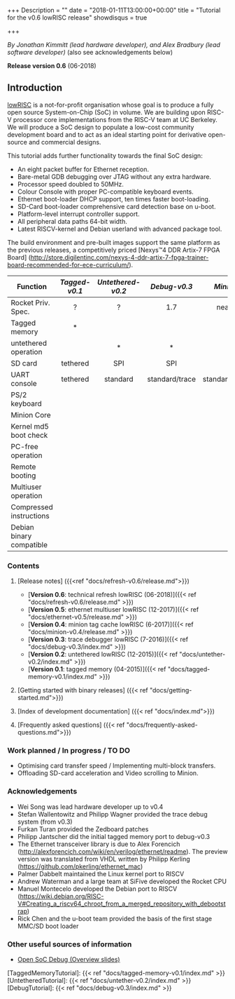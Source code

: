 +++
Description = ""
date = "2018-01-11T13:00:00+00:00"
title = "Tutorial for the v0.6 lowRISC release"
showdisqus = true

+++

_By Jonathan Kimmitt (lead hardware developer), and Alex Bradbury (lead software developer)_ (also see acknowledgements below)

**Release version 0.6** (06-2018)

## Introduction

[lowRISC][lowRISC] is a not-for-profit organisation whose goal is to
produce a fully open source System-on-Chip (SoC) in volume. We are
building upon RISC-V processor core implementations from the RISC-V
team at UC Berkeley. We will produce a SoC design to populate a
low-cost community development board and to act as an ideal starting
point for derivative open-source and commercial designs.

This tutorial adds further functionality towards the final SoC design:

* An eight packet buffer for Ethernet reception.
* Bare-metal GDB debugging over JTAG without any extra hardware.
* Processor speed doubled to 50MHz.
* Colour Console with proper PC-compatible keyboard events.
* Ethernet boot-loader DHCP support, ten times faster boot-loading.
* SD-Card boot-loader comprehensive card detection base on u-boot.
* Platform-level interrupt controller support.
* All peripheral data paths 64-bit width.
* Latest RISCV-kernel and Debian userland with advanced package tool.

The build environment and pre-built images support the same platform as the previous releases, a competitively priced
[Nexys™4 DDR Artix-7 FPGA Board]
(http://store.digilentinc.com/nexys-4-ddr-artix-7-fpga-trainer-board-recommended-for-ece-curriculum/).

| Function              | _Tagged-v0.1_  | _Untethered-v0.2_ | _Debug-v0.3_ | _Minion-v0.4_ | _Ethernet-v0.5_ | _Refresh-v0.6_     |
| --------------        | :----------:   | :--------------:  | :----------: | :-----------: | :-------------: | :-------------: |
| Rocket Priv. Spec.    |      ?         |       ?           |      1.7     | nearly 1.91   | nearly 1.91     | 1.10 |
| Tagged memory         |   *            |                   |              | *             | *               |      |
| untethered operation  |                |   *               |      *       | *             | optional        | *    |
| SD card               | tethered       |   SPI             |      SPI     | SD            | SD              | SD   |
| UART console          | tethered       |   standard        |  standard/trace | standard/trace/VGA |standard/VGA | standard/VGA |
| PS/2 keyboard         |                |                   |              | *             | *               | * |
| Minion Core           |                |                   |              | *             |                 |   |
| Kernel md5 boot check |                |                   |              | *             | *               | * |
| PC-free operation     |                |                   |              | *             | *               | * |
| Remote booting        |                |                   |              |               | *               | * |
| Multiuser operation   |                |                   |              |               | *               | * |
| Compressed instructions |               |                  |              |               |                 | * |
| Debian binary compatible |              |                  |              |               |                 | * |

### Contents

  1. [Release notes] ({{<ref "docs/refresh-v0.6/release.md">}})
     * [**Version 0.6**: technical refresh lowRISC (06-2018)]({{< ref "docs/refresh-v0.6/release.md" >}})
     * [**Version 0.5**: ethernet multiuser lowRISC (12-2017)]({{< ref "docs/ethernet-v0.5/release.md" >}})
     * [**Version 0.4**: minion tag cache lowRISC (6-2017)]({{< ref "docs/minion-v0.4/release.md" >}})
     * [**Version 0.3**: trace debugger lowRISC (7-2016)]({{< ref "docs/debug-v0.3/index.md" >}})
     * [**Version 0.2**: untethered lowRISC (12-2015)]({{< ref "docs/untether-v0.2/index.md" >}})
     * [**Version 0.1**: tagged memory (04-2015)]({{< ref "docs/tagged-memory-v0.1/index.md" >}})

  2. [Getting started with binary releases] ({{< ref "docs/getting-started.md">}})

  3. [Index of development documentation]  ({{< ref "docs/index.md">}})

  4. [Frequently asked questions]  ({{< ref "docs/frequently-asked-questions.md">}})
  
### Work planned / In progress / TO DO
* Optimising card transfer speed / Implementing multi-block transfers.
* Offloading SD-card acceleration and Video scrolling to Minion.

### Acknowledgements
* Wei Song was lead hardware developer up to v0.4
* Stefan Wallentowitz and Philipp Wagner provided the trace debug system (from v0.3)
* Furkan Turan provided the Zedboard patches
* Philipp Jantscher did the initial tagged memory port to debug-v0.3
* The Ethernet transceiver library is due to Alex Forencich (http://alexforencich.com/wiki/en/verilog/ethernet/readme). The preview version was translated from VHDL written by Philipp Kerling (https://github.com/pkerling/ethernet_mac)
* Palmer Dabbelt maintained the Linux kernel port to RISCV
* Andrew Waterman and a large team at SiFive developed the Rocket CPU
* Manuel Montecelo developed the Debian port to RISCV (https://wiki.debian.org/RISC-V#Creating_a_riscv64_chroot_from_a_merged_repository_with_debootstrap)
* Rick Chen and the u-boot team provided the basis of the first stage MMC/SD boot loader

### Other useful sources of information

  * [Open SoC Debug (Overview slides)](http://opensocdebug.org/slides/2015-11-12-overview/)

<!-- Links -->

[lowRISC]: https://www.lowrisc.org/
[TaggedMemoryTutorial]: {{< ref "docs/tagged-memory-v0.1/index.md" >}}
[UntetheredTutorial]: {{< ref "docs/untether-v0.2/index.md" >}}
[DebugTutorial]: {{< ref "docs/debug-v0.3/index.md" >}}

